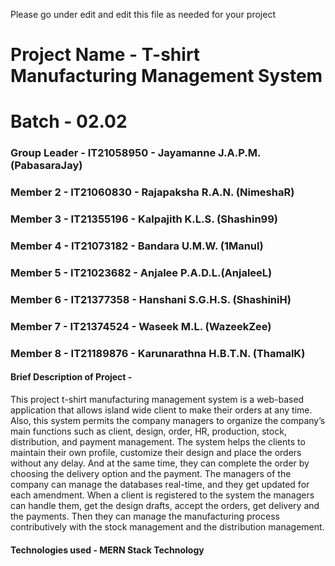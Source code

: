 Please go under edit and edit this file as needed for your project

# Project Name - T-shirt Manufacturing Management System
# Batch - 02.02
### Group Leader - IT21058950 - Jayamanne J.A.P.M. (PabasaraJay)
### Member 2 - IT21060830 - Rajapaksha R.A.N. (NimeshaR)
### Member 3 - IT21355196 - Kalpajith K.L.S. (Shashin99)
### Member 4 - IT21073182 - Bandara U.M.W. (1Manul)
### Member 5 - IT21023682 - Anjalee P.A.D.L.(AnjaleeL)
### Member 6 - IT21377358 - Hanshani S.G.H.S. (ShashiniH)
### Member 7 - IT21374524 - Waseek M.L. (WazeekZee)
### Member 8 - IT21189876 - Karunarathna H.B.T.N. (ThamalK)

#### Brief Description of Project - 
This project t-shirt manufacturing management system is a web-based application that allows island wide client 
to make their orders at any time. Also, this system permits the company managers to organize the company’s 
main functions such as client, design, order, HR, production, stock, distribution, and payment management. The 
system helps the clients to maintain their own profile, customize their design and place the orders without any 
delay. And at the same time, they can complete the order by choosing the delivery option and the payment. The 
managers of the company can manage the databases real-time, and they get updated for each amendment. When 
a client is registered to the system the managers can handle them, get the design drafts, accept the orders, get 
delivery and the payments. Then they can manage the manufacturing process contributively with the stock 
management and the distribution management.

#### Technologies used - MERN Stack Technology



